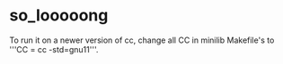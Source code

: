 # so_looooong

To run it on a newer version of cc, change all CC in minilib Makefile's to '''CC = cc -std=gnu11'''.
